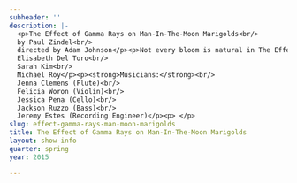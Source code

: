 ```yaml
---
subheader: ''
description: |-
  <p>The Effect of Gamma Rays on Man-In-The-Moon Marigolds<br/>
  by Paul Zindel<br/>
  directed by Adam Johnson</p><p>Not every bloom is natural in The Effect of Gamma Rays on Man-In-The-Moon Marigolds by Paul Zindel and directed by Adam Johnson. Young Tillie nurses a science experiment to life in the shadows cast by her abusive mother and erratic sister. Self-loathing and bitterness make for bad soil, but Tillie is determined to clear a space for herself. As each woman tries to control their variables, hope hardly enters into the equation. But even in the darkest moments, there's always a little light.</p><p><strong>Shubhra Murarka</strong> (Tillie) is a third-year in the College studying English and Physics. She is really excited to be acting in her first mainstage UT production. She has previously worked on <em>New Work Week</em> (actor), <em>Midsummers Night Dream</em> (Assistant Props Designer), and the <em>Avalu</em> Apsara show (Props Designer).</p><p><strong>Eloise Hyman</strong> (Ruth) is a second-year Jewish Studies major. Previous UT credits: Venticello 2 (<em>Amadeus</em>), Nell (<em>Endgame)</em>, Hippolyta/Peaseblossom (<em>A Midsummer Night's Dream</em> -Dean's Men), Candy Cotton (<em>Barely There</em>, musical theater workshop).</p><p><strong>Xan Belzley</strong> (Beatrice) is a fourth-year English major in the College. Her acting credits include <em>Twelfth Night</em> and <em>Cymbeline</em> with the Dean's Men and <em>Fifth Planet, The Clean House, Alices: Adventures in Wonderland</em>, and <em>Boston Marriage</em> with University Theater. Her previous show credits as a stage manager include<em> Closer</em> and <em>This is Our Youth</em> with University Theater and <em>Orestes at Delphi</em> and <em>Twain's World</em> with First Floor Theater. She also assistant stage managed <em>reWilding Genius</em> with TAPS and The New Colony. </p><p><strong>Emma Glass</strong> (Janice/Nanny) is second-year Political Science major. Emma has acted in UT's <em>A Crack Up at the Race Riots</em> and <em>Where the Wild Things Are</em>. Emma is also involved with the Classical Entertainment Society and UBallet. This is her first UT main-stage production.</p> <p><strong>Adam Johnson</strong> (Director) is a second-year in the College. Previously with UT, he has acted in <em>Grey Gardens</em>, <em>A Little Star Quality</em>, <em>Amadeus</em>, and <em>Theater[24]</em>. On the production side, he has worked on <em>Godspell</em> (Assistant Director), <em>Cabaret</em> (Keyboard), <em>Macbeth</em> (Dramatrug), <em>Talk to Me Like the Rain and Let Me Listen...</em> (Director), and previously liaised several shows as a member of UT Committee.</p><p><strong>Claire Haupt</strong> (Production Manager) is a second-year Theater and Performance Studies major. She has assistant production managed UT shows including <em>Hedda Gabler</em> and <em>Godspell</em> and production managed UT shows including <em>Cabaret</em> and <em>Closer</em>. This summer she will be interning in production management with Steppenwolf Theatre Company in Chicago. She would like to thank her family for their never ending love and support.</p><p><strong>Natalie Wagner</strong> (Stage Manager) is a second-year who plans to double major in Law, Letters, and Society and TAPS. She primarily works as a stage manager: she was the Assistant Stage Manager for four UT mainstages, including <em>Buried in Bughouse Square</em>, and the Stage Manager for Fall 2014's production of <em>Endgame</em>. She also directed a workshop during Winter 2015 and was the props master for <em>Amadeus</em>. Additionally, she is a Curator for the quarterly <em>Theater[24]</em> festival and serves as Treasurer on UT's Student Committee.</p><p><strong>Alexandra Garfinkle</strong> (Dramaturg) is a fourth-year TAPS major. She has trained at Black Box Acting Studio, served on Committee and has garnered nearly twenty credits as a designer, dramaturg, and director. Previously, she has worked as an assistant director for <em>A Christmas Carol</em> at the Goodman Theatre, directed UT's winter production of <em>Amadeus</em>, and wrote/directed <em>A Sane Man</em>, a performance piece centered on the 1961 trial of Adolf Eichmann. She will be working in the casting office at Northlight Theatre upon graduation.</p><p><strong>Marisa Allison</strong> (Set Designer) is a fourth-year Theater and Performance Studies major. She has done design work in costumes, props, and scenery. Her UT/TAPS credits in design include <em>Credeaux Canvas</em>, <em>Lysistrata</em>, <em>Grey Gardens</em>, <em>Macbeth</em>, <em>Before the Window</em>, <em>A Streetcar Named Desire</em> (assistant), and <em>Through the Window</em>. She also costume designed <em>The Antitheatrical Prejudice</em> for Rhinofest 2015 and Manual Cinema's <em>Mementos Mori</em>. Marisa is pursuing a career in theater design post-graduation. This is her first mainstage set design project.</p><p><strong>Itzel Blancas </strong>(Costume Designer) is a second-year Comparative Literature and TAPS double major. With UT she has previously worked on <em>Amadeus</em> (Costume Designer), <em>Macbeth</em>, <em>Godspell</em>, <em>Hedda Gabler</em> (Assistant Costume Designer), <em>This is How it Goes</em> (Wardrobe), The Dean's Men production of <em>Much Ado About Nothing</em> (Assistant Director), and <em>What A Wild Party</em> (Fall 2014 Weekend of Workshops, Director). She is also a curator for <em>Theater[24]</em>!</p> <p><strong>Jacob Mulcahy</strong> (Master Carpenter) is a fourth-year Math major in the College. This is his ninth production at the University of Chicago, having previously worked as a set designer or master carpenter for <em>This Is Our Youth</em>, <em>The Merchant of Venice</em>, <em>Hedda Gabler</em>, <em>Godspell</em>, <em>Sleuth</em>, <em>Endgame</em>, and <em>Cowboy Mouth</em>. He was also a stagehand for the Dean’s Men production of <em>Henry VI</em>, and took part in numerous shows at his high school in St. Louis, MO.</p><p><strong>Sarah Kim</strong> (Props Designer) is a second-year EALC and TAPS double major. She has worked on six UT shows in the past, the most recent as director (<em>Wild Thing</em>, A Weekend of Workshops Fall 2014) and Props Designer (<em>Cowboy Mouth</em>). This quarter, she also worked on <em>Rumors</em> as the Props Designer as well and directed <em>Freudzen</em> for Attori Senza Paura. Non-UT credits include assistant director (<em>The Antitheatrical Prejudice</em>).</p><p><strong>Éamon Boylan</strong> (Composer) is a TAPS major who has previously composed original music for <em>The Glass Menagerie</em>, <em>Hotel Cassiopeia</em>, and several short films. Primarily a director, his work includes <em>Through the Window</em>, <em>Macbeth</em>, <em>Before the Window</em>, <em>Grey Gardens</em>, <em>The Glass Menagerie</em>, <em>This Property is Condemned</em>, and <em>The Taming of the Shrew Project</em>. Also with University Theater he has performed, written, and designed for mainstage productions as well as co-curating the quarterly <em>Theater[24]</em> festival. He has proudly worked for both Logan and TAPS, currently serving as Front of House Manager for north campus events.</p><p><strong>Luke Duroc-Danner</strong> (Music Director) is a third-year Music major and History minor. With UT, he has previously worked on <em>Amadeus</em>,<em> A Little Star Quality</em>,<em> Clean House</em>,<em> The Drowsy Chaperone</em>, and <em>Glass Menagerie</em>. </p><p><strong>Noah Baskes</strong> (Lighting Designer) is a second-year studying Physics.</p><p><strong>Maya Festinger</strong> (Sound Designer) is a fourth-year in the College.</p><p><strong>Josef Klafka</strong> (Assistant Director) is a first-year in the College. He has previously worked on <em>Macbeth </em>and <em>Amadeus</em>.</p><p><strong>Ramon Valladarez</strong> (Assistant Production Manager) is a second-year in the College.</p><p><strong>Molly Becker</strong> (Assistant Production Manager) is a second-year. Previous credits include assistant production manager for <em>Cabaret</em> and <em>Closer</em>.</p> <p><strong>Charlie Lovejoy</strong> (Assistant Stage Manager) is a first-year prospective English Literature and Linguistics double-major. In UT, Charlie has been a designer for <em>Theatre[24]</em>, Stagehand and Assistant Props Designer for <em>Closer</em>, and Assistant Stage Manager for <em>Amadeus</em>. Before coming to college, Charlie was involved in various productions through community and school theatre, and has accumulated twelve credits as a stage manager and over thirty as an assistant stage manager, props designer, and actor.</p> <p><strong>Alice Sheehan</strong> (Assistant Set Designer)is a first-year in the College studying History, she previously was the Assistant Lighting Designer on <em>Endgame</em> and the Lighting Designer on <em>Amadeus</em>.</p><p><strong>Ella Toulouse</strong> (Assistant Set Designer) is a first-year Philosophy and History double-major in the College.</p><p><strong>Peyton Walker</strong> (Assistant Costume Designer) is a first-year. She intends to major in Visual Arts and is still pondering an additional major or minor. Her previous experience in UT includes the role of Kate in her head designer's workshop <em>What a Wild Party</em>, Katherina Cavalieri in <em>Amadeus</em>, and is currently <em>Love’s Labors Lost</em> as Katherine. </p><p><strong>Hanna Stenersen</strong> (Assistant Costume Designer) is a first-year in the College. Her previous experience in UT includes Hair/Quick Changes for <em>Amadeus.</em></p><p><strong>Josephine Geczy</strong> (Assistant Props Designer) is a first-year History of Art and Visual Arts double major. She worked on costumes for the production of <em>Closer </em>last fall.</p><p><strong>Christian-Nicholas Castro Romero</strong> (Assistant Props Designer) is a first year, prospective Psychology and TAPS major. High school productions he has worked on include <em>Little Shop of Horrors, Antigone, FAME, Guys &amp; Dolls, Our Town</em> and <em>Persephone</em>. He served as Stage Manager, Light and Sound Operator, Stage Hand and Actor (Nicely-Nicely Johnson). UT and other theater group credits include<em> Macbeth </em>(Sound Assistant), <em>Cowboy Mouth</em> (Sound Assistant), CES's <em>Frankenstein </em>(Sound Assistant), Logan's <em>Puppet Festive: The Temp</em> (Light Assistant), Dean's Men's <em>Love's Labour's Lost</em> (Light Assistant), Commedia’s <em>Freudzen</em> (Sound Designer), and CES's <em>Haunted House</em>.</p><p><strong>Adrian Geilen</strong> (Assistant Props Designer) is a first-year Economics and Geophysical Sciences major. This is the second UT show he has worked on. Previous credits include Assistant Stage Manager for <em>Cowboy Mouth</em>.</p> <p><strong>Coriander Mayer </strong>(Assistant Lighting Designer) is a first-year in the College majoring in TAPS and Computer Science. Since fall, Cori has worked on lighting for various UT productions, acted in Weekend of Workshops, and designed, acted, and directed for <em>Theater[24]</em>, as well as improvising at Annoyance Theater.</p><p><strong>Stephanie Slavin-Ruffing</strong> (Assistant Sound Designer) is a first-year in the College.</p><p><strong>Electricians:</strong><br/>
  Elisabeth Del Toro<br/>
  Sarah Kim<br/>
  Michael Roy</p><p><strong>Musicians:</strong><br/>
  Jenna Clemens (Flute)<br/>
  Felicia Woron (Violin)<br/>
  Jessica Pena (Cello)<br/>
  Jackson Ruzzo (Bass)<br/>
  Jeremy Estes (Recording Engineer)</p><p> </p>
slug: effect-gamma-rays-man-moon-marigolds
title: The Effect of Gamma Rays on Man-In-The-Moon Marigolds
layout: show-info
quarter: spring
year: 2015

---
```

